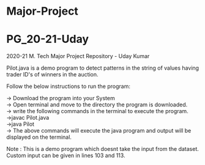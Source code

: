 # Major-Project
# PG_20-21-Uday
2020-21 M. Tech Major Project Repository - Uday Kumar

Pilot.java is a demo program to detect patterns in the string of values having trader ID's of winners in the auction.

Follow the below instructions to run the program:

-> Download the program into your System <br />
-> Open terminal and move to the directory the program is downloaded. <br />
-> write the following commands in the terminal to execute the program. <br />
    ->javac Pilot.java <br />
    ->java Pilot <br />
-> The above commands will execute the java program and output will be displayed on the terminal. <br />

Note : This is a demo program which doesnt take the input from the dataset. Custom input can be given in lines 103 and 113.
